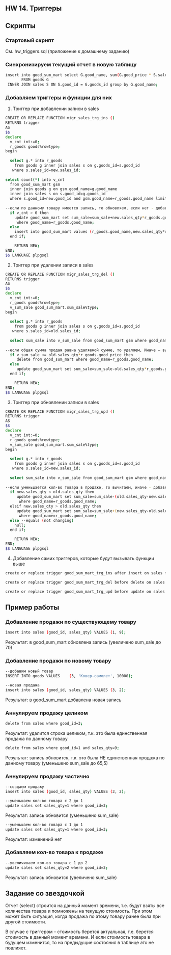 ﻿## HW 14. Триггеры
## Скрипты

### Стартовый скрипт
См. hw_triggers.sql (приложение к домашнему заданию)

### Синхронизируем текущий отчет в новую таблицу
```bash
insert into good_sum_mart select G.good_name, sum(G.good_price * S.sales_qty)
       FROM goods G
 INNER JOIN sales S ON S.good_id = G.goods_id group by G.good_name; 
```

### Добавляем триггеры и функции для них
1. Триггер при добавлении записи в sales
```bash
CREATE OR REPLACE FUNCTION migr_sales_trg_ins ()
RETURNS trigger
AS
$$
declare
  v_cnt int:=0;
  r_goods goods%rowtype;
begin
 
  select g.* into r_goods 
    from goods g inner join sales s on g.goods_id=s.good_id 
   where s.sales_id=new.sales_id;
 
select count(*) into v_cnt
  from good_sum_mart gsm 
  inner join goods g on gsm.good_name=g.good_name 
  inner join sales s on s.good_id=g.goods_id
  where s.good_id=new.good_id and gsm.good_name=r_goods.good_name limit 1;
 
--если по данному товару имеется запись, то обновляем, если нет - добавляем
  if v_cnt > 0 then
    update good_sum_mart set sum_sale=sum_sale+new.sales_qty*r_goods.good_price
     where good_name=r_goods.good_name;
  else
    insert into good_sum_mart values (r_goods.good_name,new.sales_qty*r_goods.good_price);
  end if;

	RETURN NEW;
END;
$$ LANGUAGE plpgsql
```
2. Триггер при удалении записи в sales
```bash
CREATE OR REPLACE FUNCTION migr_sales_trg_del ()
RETURNS trigger
AS
$$
declare
  v_cnt int:=0;
  r_goods goods%rowtype;
  v_sum_sale good_sum_mart.sum_sale%type;
begin
 
  select g.* into r_goods 
    from goods g inner join sales s on g.goods_id=s.good_id 
   where s.sales_id=old.sales_id;
 
  select sum_sale into v_sum_sale from good_sum_mart gsm where good_name=r_goods.good_name;
 
--если общая сумма продаж равна удаляемой сумме, то удаляем, Иначе – вычитаем сумму
  if v_sum_sale <= old.sales_qty*r_goods.good_price then
     delete from good_sum_mart where good_name=r_goods.good_name;
  else
     update good_sum_mart set sum_sale=sum_sale-old.sales_qty*r_goods.good_price where good_name=r_goods.good_name;
  end if;

	RETURN NEW;
END;
$$ LANGUAGE plpgsql
```
3. Триггер при обновлении записи в sales
```bash
CREATE OR REPLACE FUNCTION migr_sales_trg_upd ()
RETURNS trigger
AS
$$
declare
  v_cnt int:=0;
  r_goods goods%rowtype;
  v_sum_sale good_sum_mart.sum_sale%type;
begin
 
  select g.* into r_goods 
    from goods g inner join sales s on g.goods_id=s.good_id 
   where s.sales_id=new.sales_id;
 
  select sum_sale into v_sum_sale from good_sum_mart gsm where good_name=r_goods.good_name;
 
--если уменьшается кол-во товара в продаже, то вычитаем, иначе - добавляем
  if new.sales_qty < old.sales_qty then
     update good_sum_mart set sum_sale=sum_sale-(old.sales_qty-new.sales_qty)*r_goods.good_price 
      where good_name=r_goods.good_name;
  elsif new.sales_qty > old.sales_qty then
     update good_sum_mart set sum_sale=sum_sale+(new.sales_qty-old.sales_qty)*r_goods.good_price 
      where good_name=r_goods.good_name;  
  else --equals (not changing)
    null;
  end if;

	RETURN NEW;
END;
$$ LANGUAGE plpgsql
```
4. Добавление самих триггеров, которые будут вызывать функции выше
```bash
create or replace trigger good_sum_mart_trg_ins after insert on sales for each row execute procedure migr_sales_trg_ins();

create or replace trigger good_sum_mart_trg_del before delete on sales for each row execute procedure migr_sales_trg_del();

create or replace trigger good_sum_mart_trg_upd before update on sales for each row execute procedure migr_sales_trg_upd();
```






## Пример работы

### Добавление продажи по существующему товару
```bash
insert into sales (good_id, sales_qty) VALUES (1, 9);
```
Результат: в good_sum_mart обновлена запись (увеличено sum_sale до 70)

### Добавление продажи по новому товару
```bash
--добавим новый товар
INSERT INTO goods VALUES 	(3, 'Ковер-самолет', 10000);

--новая продажа
insert into sales (good_id, sales_qty) VALUES (3, 2);
```
Результат: в good_sum_mart добавлена новая запись

### Аннулируем продажу целиком
```bash
delete from sales where good_id=3;
```
Результат: удалится строка целиком, т.к. это была единственная продажа по данному товару

```bash
delete from sales where good_id=1 and sales_qty=9;
```
Результат: запись обновится, т.к. это была НЕ единственная продажа по данному товару (уменьшено sum_sale до 65,5)

### Аннулируем продажу частично
```bash
--создаем продажу
insert into sales (good_id, sales_qty) VALUES (3, 2);

--уменьшаем кол-во товара с 2 до 1
update sales set sales_qty=1 where good_id=3;
```
Результат: запись обновится (уменьшено sum_sale)
```bash
--уменьшаем кол-во товара с 1 до 1
update sales set sales_qty=1 where good_id=3;
```
Результат: изменений нет

### Добавляем кол-во товара к продаже
```bash
--увеличиваем кол-во товара с 1 до 2
update sales set sales_qty=2 where good_id=3;
```
Результат: запись обновится (увеличено sum_sale)

## Задание со звездочкой
Отчет (select) строится на данный момент времени, т.е. будут взяты все количества товара и помножены на текущую стоимость. При этом может быть ситуация, когда продажа по этому товару ранее была при другой стоимости.

В случае с триггером – стоимость берется актуальная, т.е. берется стоимость в данный момент времени. И если стоимость товара в будущем изменится, то на предыдущие состояния в таблице это не повлияет.
